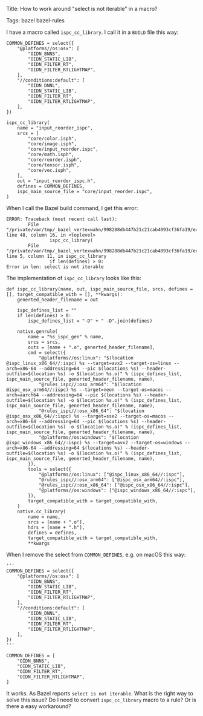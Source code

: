 Title: How to work around "select is not iterable" in a macro?

Tags: bazel
bazel-rules


I have a macro called `ispc_cc_library`. I call it in a `BUILD` file this way:

    COMMON_DEFINES = select({
        "@platforms//os:osx": [
            "OIDN_BNNS",
            "OIDN_STATIC_LIB",
            "OIDN_FILTER_RT",
            "OIDN_FILTER_RTLIGHTMAP",
        ],
        "//conditions:default": [
            "OIDN_DNNL",
            "OIDN_STATIC_LIB",
            "OIDN_FILTER_RT",
            "OIDN_FILTER_RTLIGHTMAP",
        ],
    })

    ispc_cc_library(
        name = "input_reorder_ispc",
        srcs = [
            "core/color.isph",
            "core/image.isph",
            "core/input_reorder.ispc",
            "core/math.isph",
            "core/reorder.isph",
            "core/tensor.isph",
            "core/vec.isph",
        ],
        out = "input_reorder_ispc.h",
        defines = COMMON_DEFINES,
        ispc_main_source_file = "core/input_reorder.ispc",
    )

When I call the Bazel build command, I get this error:

    ERROR: Traceback (most recent call last):
            File "/private/var/tmp/_bazel_vertexwahn/998288db447b21c21cab4093cf36fa19/external/oidn/BUILD.bazel", line 48, column 16, in <toplevel>
                    ispc_cc_library(
            File "/private/var/tmp/_bazel_vertexwahn/998288db447b21c21cab4093cf36fa19/external/rules_ispc/ispc.bzl", line 5, column 11, in ispc_cc_library
                    if len(defines) > 0:
    Error in len: select is not iterable

The implementation of `ispc_cc_library` looks like this:

    def ispc_cc_library(name, out, ispc_main_source_file, srcs, defines = [], target_compatible_with = [], **kwargs):
        generted_header_filename = out
    
        ispc_defines_list = ""
        if len(defines) > 0:
            ispc_defines_list = "-D" + " -D".join(defines)
    
        native.genrule(
            name = "%s_ispc_gen" % name,
            srcs = srcs,
            outs = [name + ".o", generted_header_filename],
            cmd = select({
                "@platforms//os:linux": "$(location @ispc_linux_x86_64//:ispc) %s --target=avx2 --target-os=linux --arch=x86-64 --addressing=64 --pic $(locations %s) --header-outfile=$(location %s) -o $(location %s.o)" % (ispc_defines_list, ispc_main_source_file, generted_header_filename, name),
                "@rules_ispc//:osx_arm64": "$(location @ispc_osx_arm64//:ispc) %s --target=neon --target-os=macos --arch=aarch64 --addressing=64 --pic $(locations %s) --header-outfile=$(location %s) -o $(location %s.o)" % (ispc_defines_list, ispc_main_source_file, generted_header_filename, name),
                "@rules_ispc//:osx_x86_64": "$(location @ispc_osx_x86_64//:ispc) %s --target=sse2 --target-os=macos --arch=x86-64 --addressing=64 --pic $(locations %s) --header-outfile=$(location %s) -o $(location %s.o)" % (ispc_defines_list, ispc_main_source_file, generted_header_filename, name),
                "@platforms//os:windows": "$(location @ispc_windows_x86_64//:ispc) %s --target=avx2 --target-os=windows --arch=x86-64 --addressing=64 $(locations %s) --header-outfile=$(location %s) -o $(location %s.o)" % (ispc_defines_list, ispc_main_source_file, generted_header_filename, name),
            }),
            tools = select({
                "@platforms//os:linux": ["@ispc_linux_x86_64//:ispc"],
                "@rules_ispc//:osx_arm64": ["@ispc_osx_arm64//:ispc"],
                "@rules_ispc//:osx_x86_64": ["@ispc_osx_x86_64//:ispc"],
                "@platforms//os:windows": ["@ispc_windows_x86_64//:ispc"],
            }),
            target_compatible_with = target_compatible_with,
        )
        native.cc_library(
            name = name,
            srcs = [name + ".o"],
            hdrs = [name + ".h"],
            defines = defines,
            target_compatible_with = target_compatible_with,
            **kwargs


When I remove the select from `COMMON_DEFINES`, e.g. on macOS this way:

    '''
    COMMON_DEFINES = select({
        "@platforms//os:osx": [
            "OIDN_BNNS",
            "OIDN_STATIC_LIB",
            "OIDN_FILTER_RT",
            "OIDN_FILTER_RTLIGHTMAP",
        ],
        "//conditions:default": [
            "OIDN_DNNL",
            "OIDN_STATIC_LIB",
            "OIDN_FILTER_RT",
            "OIDN_FILTER_RTLIGHTMAP",
        ],
    })
    '''
    
    COMMON_DEFINES = [
        "OIDN_BNNS",
        "OIDN_STATIC_LIB",
        "OIDN_FILTER_RT",
        "OIDN_FILTER_RTLIGHTMAP",
    ]

It works. As Bazel reports `select is not iterable`. What is the right way to solve this issue? Do I need to convert `ispc_cc_library` macro to a rule? Or is there a easy workaround?
